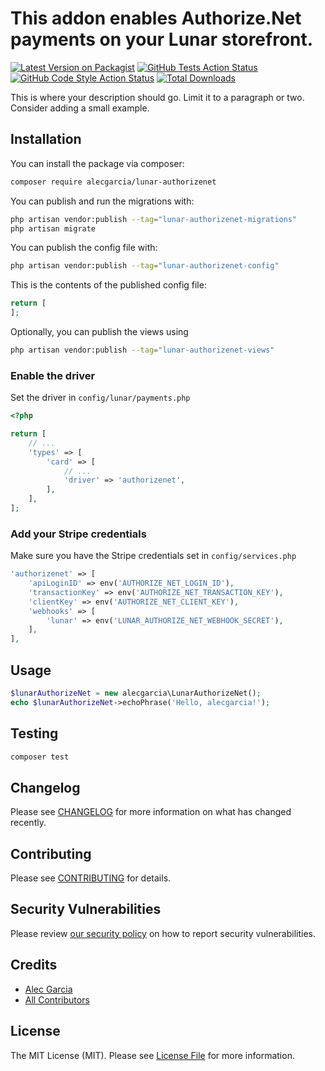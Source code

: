 # This addon enables Authorize.Net payments on your Lunar storefront.

[![Latest Version on Packagist](https://img.shields.io/packagist/v/alecgarcia/lunar-authorizenet.svg?style=flat-square)](https://packagist.org/packages/alecgarcia/lunar-authorizenet)
[![GitHub Tests Action Status](https://img.shields.io/github/actions/workflow/status/alecgarcia/lunar-authorizenet/run-tests.yml?branch=main&label=tests&style=flat-square)](https://github.com/alecgarcia/lunar-authorizenet/actions?query=workflow%3Arun-tests+branch%3Amain)
[![GitHub Code Style Action Status](https://img.shields.io/github/actions/workflow/status/alecgarcia/lunar-authorizenet/fix-php-code-style-issues.yml?branch=main&label=code%20style&style=flat-square)](https://github.com/alecgarcia/lunar-authorizenet/actions?query=workflow%3A"Fix+PHP+code+style+issues"+branch%3Amain)
[![Total Downloads](https://img.shields.io/packagist/dt/alecgarcia/lunar-authorizenet.svg?style=flat-square)](https://packagist.org/packages/alecgarcia/lunar-authorizenet)

This is where your description should go. Limit it to a paragraph or two. Consider adding a small example.

## Installation

You can install the package via composer:

```bash
composer require alecgarcia/lunar-authorizenet
```

You can publish and run the migrations with:

```bash
php artisan vendor:publish --tag="lunar-authorizenet-migrations"
php artisan migrate
```

You can publish the config file with:

```bash
php artisan vendor:publish --tag="lunar-authorizenet-config"
```

This is the contents of the published config file:

```php
return [
];
```

Optionally, you can publish the views using

```bash
php artisan vendor:publish --tag="lunar-authorizenet-views"
```

### Enable the driver

Set the driver in `config/lunar/payments.php`

```php
<?php

return [
    // ...
    'types' => [
        'card' => [
            // ...
            'driver' => 'authorizenet',
        ],
    ],
];
```

### Add your Stripe credentials

Make sure you have the Stripe credentials set in `config/services.php`

```php
'authorizenet' => [
    'apiLoginID' => env('AUTHORIZE_NET_LOGIN_ID'),
    'transactionKey' => env('AUTHORIZE_NET_TRANSACTION_KEY'),
    'clientKey' => env('AUTHORIZE_NET_CLIENT_KEY'),
    'webhooks' => [
        'lunar' => env('LUNAR_AUTHORIZE_NET_WEBHOOK_SECRET'),
    ],
],
```

## Usage

```php
$lunarAuthorizeNet = new alecgarcia\LunarAuthorizeNet();
echo $lunarAuthorizeNet->echoPhrase('Hello, alecgarcia!');
```

## Testing

```bash
composer test
```

## Changelog

Please see [CHANGELOG](CHANGELOG.md) for more information on what has changed recently.

## Contributing

Please see [CONTRIBUTING](CONTRIBUTING.md) for details.

## Security Vulnerabilities

Please review [our security policy](../../security/policy) on how to report security vulnerabilities.

## Credits

- [Alec Garcia](https://github.com/alecgarcia)
- [All Contributors](../../contributors)

## License

The MIT License (MIT). Please see [License File](LICENSE.md) for more information.
